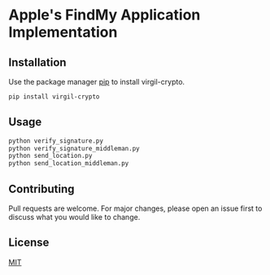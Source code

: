 # Apple's FindMy Application Implementation

## Installation

Use the package manager [pip](https://pip.pypa.io/en/stable/) to install virgil-crypto.

```bash
pip install virgil-crypto
```

## Usage

```bash
python verify_signature.py
python verify_signature_middleman.py
python send_location.py
python send_location_middleman.py
```

## Contributing
Pull requests are welcome. For major changes, please open an issue first to discuss what you would like to change.

## License
[MIT](https://choosealicense.com/licenses/mit/)
